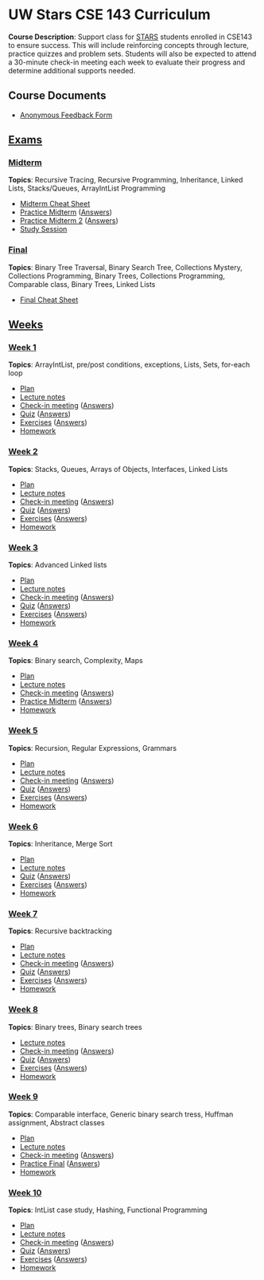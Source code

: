 # UW Stars CSE 143 Curriculum

__Course Description__: Support class for [STARS](https://www.engr.washington.edu/current/stars) students enrolled in CSE143 to ensure success. This will include reinforcing concepts through lecture, practice quizzes and problem sets. Students will also be expected to attend a 30-minute check-in meeting each week to evaluate their progress and determine additional supports needed.

## Course Documents
* [Anonymous Feedback Form](https://goo.gl/forms/GENVWFVRAA0uEdWa2)

## [Exams](exams)
### [Midterm](exams/midterm)
__Topics__: Recursive Tracing, Recursive Programming, Inheritance, Linked Lists, Stacks/Queues, ArrayIntList Programming
* [Midterm Cheat Sheet](exams/midterm/midterm-cheat-sheet.md)
* [Practice Midterm](exams/midterm/practice-midterm.md) ([Answers](exams/midterm/practice-midterm-answers.md))
* [Practice Midterm 2](exams/midterm/practice-midterm-2.md) ([Answers](exams/midterm/practice-midterm-2-answers.md))
* [Study Session](exams/midterm/study-session)

### [Final](exams/final)
__Topics__: Binary Tree Traversal, Binary Search Tree, Collections Mystery, Collections Programming, Binary Trees, Collections Programming, Comparable class, Binary Trees, Linked Lists
* [Final Cheat Sheet](exams/final/final-cheat-sheet.md)

## [Weeks](weeks)
### [Week 1](weeks/week01)
__Topics__: ArrayIntList, pre/post conditions, exceptions, Lists, Sets, for-each loop
* [Plan](weeks/week01/plan.md)
* [Lecture notes](weeks/week01/lecture-notes.md)
* [Check-in meeting](weeks/week01/check-in-meeting.md) ([Answers](weeks/week01/check-in-meeting-answers.md))
* [Quiz](weeks/week01/quiz.md) ([Answers](weeks/week01/quiz-answers.md))
* [Exercises](weeks/week01/exercises.md) ([Answers](weeks/week01/exercise-answers.md))
* [Homework](weeks/week01/homework.md)

### [Week 2](weeks/week02)
__Topics__: Stacks, Queues, Arrays of Objects, Interfaces, Linked Lists
* [Plan](weeks/week02/plan.md)
* [Lecture notes](weeks/week02/lecture-notes.md)
* [Check-in meeting](weeks/week02/check-in-meeting.md) ([Answers](weeks/week02/check-in-meeting-answers.md))
* [Quiz](weeks/week02/quiz.md) ([Answers](weeks/week02/quiz-answers.md))
* [Exercises](weeks/week02/exercises.md) ([Answers](weeks/week02/exercise-answers.md))
* [Homework](weeks/week02/homework.md)

### [Week 3](weeks/week03)
__Topics__: Advanced Linked lists
* [Plan](weeks/week03/plan.md)
* [Lecture notes](weeks/week03/lecture-notes.md)
* [Check-in meeting](weeks/week03/check-in-meeting.md) ([Answers](weeks/week03/check-in-meeting-answers.md))
* [Quiz](weeks/week03/quiz.md) ([Answers](weeks/week03/quiz-answers.md))
* [Exercises](weeks/week03/exercises.md) ([Answers](weeks/week03/exercise-answers.md))
* [Homework](weeks/week03/homework.md)

### [Week 4](weeks/week04)
__Topics__: Binary search, Complexity, Maps
* [Plan](weeks/week04/plan.md)
* [Lecture notes](weeks/week04/lecture-notes.md)
* [Check-in meeting](weeks/week04/check-in-meeting.md) ([Answers](weeks/week04/check-in-meeting-answers.md))
* [Practice Midterm](exams/midterm/practice-midterm.md) ([Answers](exams/midterm/practice-midterm-answers.md))
* [Homework](weeks/week04/homework.md)

### [Week 5](weeks/week05)
__Topics__: Recursion, Regular Expressions, Grammars
* [Plan](weeks/week05/plan.md)
* [Lecture notes](weeks/week05/lecture-notes.md)
* [Check-in meeting](weeks/week05/check-in-meeting.md) ([Answers](weeks/week05/check-in-meeting-answers.md))
* [Quiz](weeks/week05/quiz.md) ([Answers](weeks/week05/quiz-answers.md))
* [Exercises](weeks/week05/exercises.md) ([Answers](weeks/week05/exercise-answers.md))
* [Homework](weeks/week05/homework.md)

### [Week 6](weeks/week06)
__Topics__: Inheritance, Merge Sort
* [Plan](weeks/week06/plan.md)
* [Lecture notes](weeks/week06/lecture-notes.md)
* [Quiz](weeks/week06/quiz.md) ([Answers](weeks/week06/quiz-answers.md))
* [Exercises](weeks/week06/exercises.md) ([Answers](weeks/week06/exercise-answers.md))
* [Homework](weeks/week06/homework.md)

### [Week 7](weeks/week07)
__Topics__: Recursive backtracking
* [Plan](weeks/week07/plan.md)
* [Lecture notes](weeks/week07/lecture-notes.md)
* [Check-in meeting](weeks/week07/check-in-meeting.md) ([Answers](weeks/week07/check-in-meeting-answers.md))
* [Quiz](weeks/week07/quiz.md) ([Answers](weeks/week07/quiz-answers.md))
* [Exercises](weeks/week07/exercises.md) ([Answers](weeks/week07/exercise-answers.md))
* [Homework](weeks/week07/homework.md)

### [Week 8](weeks/week08)
__Topics__: Binary trees, Binary search trees
* [Lecture notes](weeks/week08/lecture-notes.md)
* [Check-in meeting](weeks/week08/check-in-meeting.md) ([Answers](weeks/week08/check-in-meeting-answers.md))
* [Quiz](weeks/week08/quiz.md) ([Answers](weeks/week08/quiz-answers.md))
* [Exercises](weeks/week08/exercises.md) ([Answers](weeks/week08/exercise-answers.md))
* [Homework](weeks/week08/homework.md)

### [Week 9](weeks/week09)
__Topics__: Comparable interface, Generic binary search tress, Huffman assignment, Abstract classes
* [Plan](weeks/week09/plan.md)
* [Lecture notes](weeks/week09/lecture-notes.md)
* [Check-in meeting](weeks/week09/check-in-meeting.md) ([Answers](weeks/week09/check-in-meeting-answers.md))
* [Practice Final](exams/final/practice-final.md) ([Answers](exams/final/practice-final-answers.md))
* [Homework](weeks/week09/homework.md)

### [Week 10](weeks/week10)
__Topics__: IntList case study, Hashing, Functional Programming
* [Plan](weeks/week10/plan.md)
* [Lecture notes](weeks/week10/lecture-notes.md)
* [Check-in meeting](weeks/week10/check-in-meeting.md) ([Answers](weeks/week10/check-in-meeting-answers.md))
* [Quiz](weeks/week10/quiz.md) ([Answers](weeks/week10/quiz-answers.md))
* [Exercises](weeks/week10/exercises.md) ([Answers](weeks/week10/exercise-answers.md))
* [Homework](weeks/week10/homework.md)